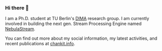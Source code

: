 ### Hi there 👋

I am a Ph.D. student at TU Berlin's [DIMA](https://www.dima.tu-berlin.de/menue/database_systems_and_information_management_group/?no_cache=1) research group. I am currently involved in building the next gen. Stream Processing Engine named [NebulaStream](https://nebula.stream).

You can find out more about my social information, my latest activities, and recent publications at [chankit.info](https://www.chankit.info/).

<!--<img align="center" src="https://github-readme-stats.vercel.app/api?username=ankitgit&show_icons=true&theme=default" />

<img align="center" src="https://github-readme-stats.vercel.app/api/top-langs/?username=ankitgit&layout=compact"/> -->
<!--
**ankitgit/ankitgit** is a ✨ _special_ ✨ repository because its `README.md` (this file) appears on your GitHub profile.

Here are some ideas to get you started:

- 🔭 I’m currently working on ...
- 🌱 I’m currently learning ...
- 👯 I’m looking to collaborate on ...
- 🤔 I’m looking for help with ...
- 💬 Ask me about ...
- 📫 How to reach me: ...
- 😄 Pronouns: ...
- ⚡ Fun fact: ...
-->
